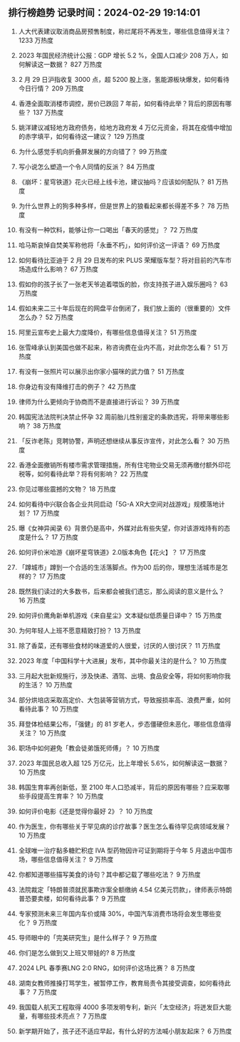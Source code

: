 
## 排行榜趋势 记录时间：2024-02-29 19:14:01
  
  1. 人大代表建议取消商品房预售制度，称烂尾将不再发生，哪些信息值得关注？ 1233 万热度
    
  2. 2023 年国民经济统计公报：GDP 增长 5.2 %，全国人口减少 208 万人，如何解读这一数据？ 827 万热度
    
  3. 2 月 29 日沪指收复 3000 点，超 5200 股上涨，氢能源板块爆发，如何看待今日行情？ 209 万热度
    
  4. 香港全面取消楼市调控，房价已跌回 7 年前，如何看待此举？背后的原因有哪些？ 137 万热度
    
  5. 姚洋建议减轻地方政府债务，给地方政府发 4 万亿元资金，将其在疫情中增加的赤字填平，如何看待这一建议？ 129 万热度
    
  6. 为什么感觉手机向折叠屏发展的方向错了？ 99 万热度
    
  7. 写小说怎么塑造一个令人同情的反派？ 84 万热度
    
  8. 《崩坏：星穹铁道》花火已经上线卡池，建议抽吗？应该如何配队？ 81 万热度
    
  9. 为什么世界上的狗多种多样，但是世界上的狼看起来都长得差不多？ 78 万热度
    
  10. 有没有一种饮料，能够让你一口喝出「春天的感觉」？ 72 万热度
    
  11. 哈马斯哀悼自焚美军称他将「永垂不朽」，如何评价这一评语？ 69 万热度
    
  12. 如何看待比亚迪于 2 月 29 日发布的宋 PLUS 荣耀版车型？将对目前的汽车市场造成什么影响？ 67 万热度
    
  13. 假如你的孩子长了一张老天爷追着喂饭的脸，你支持孩子进入娱乐圈吗？ 63 万热度
    
  14. 假如未来二三十年后现在的网盘平台倒闭了，我们放上面的（很重要的）文件怎么办？ 52 万热度
    
  15. 阿里云宣布史上最大力度降价，有哪些信息值得关注？ 51 万热度
    
  16. 张雪峰承认到美国也做不起来，称咨询费在业内不高，对此你怎么看？ 51 万热度
    
  17. 有没有一张照片可以展示出你家小猫咪的武力值？ 51 万热度
    
  18. 你身边有没有降维打击的例子？ 42 万热度
    
  19. 律师为什么更倾向于协商而不是直接进行诉讼？ 39 万热度
    
  20. 韩国宪法法院判决禁止怀孕 32 周前胎儿性别鉴定的条款违宪，将带来哪些影响？ 38 万热度
    
  21. 「反诈老陈」竞聘协警，声明还想继续从事反诈宣传，对此怎么看？ 30 万热度
    
  22. 香港全面撤销所有楼市需求管理措施，所有住宅物业交易无须再缴付额外印花税等，如何看待此举？将有何影响？ 22 万热度
    
  23. 你见过哪些震撼的文物？ 18 万热度
    
  24. 如何看待中兴联合各企业共同启动「5G-A XR大空间对战游戏」规模落地计划？ 17 万热度
    
  25. 曝《女神异闻录 6》背景仍是高中，外媒对此有些失望，你对该游戏持有的态度是什么？ 17 万热度
    
  26. 如何评价米哈游《崩坏星穹铁道》2.0版本角色【花火】？ 17 万热度
    
  27. 「蹲城市」蹲到一个合适的生活落脚点。作为00 后的你，理想生活城市是怎样的？ 17 万热度
    
  28. 既然我们读过的大多数书，后来都会被我们遗忘，那么阅读的意义是什么？ 16 万热度
    
  29. 如何评价鹰角新单机游戏《来自星尘》文本疑似低质量日译中？ 15 万热度
    
  30. 为何年轻人上班不愿意精致打扮？ 13 万热度
    
  31. 除了香菜，还有哪些食材的味道爱的人很爱，讨厌的人很讨厌？ 11 万热度
    
  32. 2023 年度「中国科学十大进展」发布，其中你最关注的是什么？ 10 万热度
    
  33. 三月起大批新规施行，涉及快递、酒驾、出境、食品安全等，将如何影响你我的生活？ 10 万热度
    
  34. 部分烘培店采取高定价、大包装等营销方式，导致报损率高、浪费严重，如何看待此事？ 10 万热度
    
  35. 拜登体检结果公布，「强健」的 81 岁老人，步态僵硬但未恶化，哪些信息值得关注？ 10 万热度
    
  36. 职场中如何避免「教会徒弟饿死师傅」？ 10 万热度
    
  37. 2023 年国民总收入超 125 万亿元，比上年增长 5.6%，如何解读这一数据？ 10 万热度
    
  38. 韩国生育率再创新低，至 2100 年人口恐减半，背后的原因有哪些？应采取哪些手段提高生育率？ 10 万热度
    
  39. 如何评价电影《还是觉得你最好 2》？ 10 万热度
    
  40. 作为医生，你有哪些关于罕见病的诊疗故事？医生怎么看待罕见病领域发展？ 10 万热度
    
  41. 全球唯一治疗黏多糖贮积症 ⅣA 型药物因许可证到期将于今年 5 月退出中国市场，哪些信息值得关注？ 9 万热度
    
  42. 你都知道哪些描写美食的诗句？其中都记载了哪些吃法？ 9 万热度
    
  43. 法院裁定「特朗普须就民事欺诈案全额缴纳 4.54 亿美元罚款」，律师表示特朗普恐要卖楼，如何看待此事？ 9 万热度
    
  44. 专家预测未来三年国内车价或降 30%，中国汽车消费市场将会发生哪些变化？ 9 万热度
    
  45. 导师眼中的「完美研究生」是什么样子？ 9 万热度
    
  46. 你们是怎么做到又上班又带娃的? 8 万热度
    
  47. 2024 LPL 春季赛LNG 2:0 RNG，如何评价这场比赛？ 8 万热度
    
  48. 湖南女教师推搡打骂学生，被暂停工作，教育局责令其接受调查，如何看待此事？ 7 万热度
    
  49. 我国载人航天工程取得 4000 多项发明专利，新兴「太空经济」将迸发巨大能量，有哪些技术亮点？ 7 万热度
    
  50. 新学期开始了，孩子还不适应早起，有什么好的方法喊小朋友起床？ 6 万热度
    